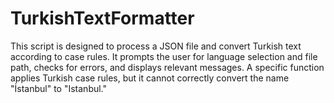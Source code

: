 # TurkishTextFormatter
This script is designed to process a JSON file and convert Turkish text according to case rules. It prompts the user for language selection and file path, checks for errors, and displays relevant messages. A specific function applies Turkish case rules, but it cannot correctly convert the name "İstanbul" to "Istanbul."
